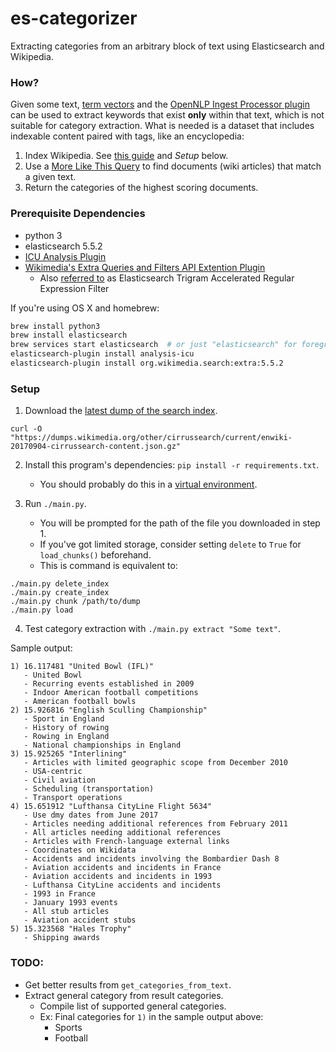 # es-categorizer 
Extracting categories from an arbitrary block of text using Elasticsearch and Wikipedia.

### How?

Given some text, [term vectors](https://www.elastic.co/guide/en/elasticsearch/reference/current/docs-termvectors.html) and the [OpenNLP Ingest Processor plugin](https://github.com/spinscale/elasticsearch-ingest-opennlp) can be used to extract keywords that exist **only** within that text, which is not suitable for category extraction. What is needed is a dataset that includes indexable content paired with tags, like an encyclopedia:

1. Index Wikipedia. See [this guide](https://www.elastic.co/blog/loading-wikipedia) and *Setup* below.
2. Use a [More Like This Query](https://www.elastic.co/guide/en/elasticsearch/reference/current/query-dsl-mlt-query.html) to find documents (wiki articles) that match a given text.
3. Return the categories of the highest scoring documents.

### Prerequisite Dependencies

- python 3
- elasticsearch 5.5.2
- [ICU Analysis Plugin](https://www.elastic.co/guide/en/elasticsearch/plugins/current/analysis-icu.html)
- [Wikimedia's Extra Queries and Filters API Extention Plugin](https://github.com/wikimedia/search-extra)
  - Also [referred to](https://www.elastic.co/guide/en/elasticsearch/plugins/current/api.html) as Elasticsearch Trigram Accelerated Regular Expression Filter

If you're using OS X and homebrew:
```bash
brew install python3
brew install elasticsearch
brew services start elasticsearch  # or just "elasticsearch" for foreground execution
elasticsearch-plugin install analysis-icu
elasticsearch-plugin install org.wikimedia.search:extra:5.5.2
```

### Setup

1. Download the [latest dump of the search index](https://dumps.wikimedia.org/other/cirrussearch/current/enwiki-20170904-cirrussearch-content.json.gz).
```
curl -O "https://dumps.wikimedia.org/other/cirrussearch/current/enwiki-20170904-cirrussearch-content.json.gz"
```

2. Install this program's dependencies: `pip install -r requirements.txt`.
    - You should probably do this in a [virtual environment](https://virtualenv.pypa.io/en/stable/).

3. Run `./main.py`.
    - You will be prompted for the path of the file you downloaded in step 1.
    - If you've got limited storage, consider setting `delete` to `True` for `load_chunks()` beforehand.
    - This is command is equivalent to:
```
./main.py delete_index
./main.py create_index
./main.py chunk /path/to/dump
./main.py load
```

4. Test category extraction with `./main.py extract "Some text"`.

Sample output:
```
1) 16.117481 "United Bowl (IFL)"
   - United Bowl
   - Recurring events established in 2009
   - Indoor American football competitions
   - American football bowls
2) 15.926816 "English Sculling Championship"
   - Sport in England
   - History of rowing
   - Rowing in England
   - National championships in England
3) 15.925265 "Interlining"
   - Articles with limited geographic scope from December 2010
   - USA-centric
   - Civil aviation
   - Scheduling (transportation)
   - Transport operations
4) 15.651912 "Lufthansa CityLine Flight 5634"
   - Use dmy dates from June 2017
   - Articles needing additional references from February 2011
   - All articles needing additional references
   - Articles with French-language external links
   - Coordinates on Wikidata
   - Accidents and incidents involving the Bombardier Dash 8
   - Aviation accidents and incidents in France
   - Aviation accidents and incidents in 1993
   - Lufthansa CityLine accidents and incidents
   - 1993 in France
   - January 1993 events
   - All stub articles
   - Aviation accident stubs
5) 15.323568 "Hales Trophy"
   - Shipping awards
```

### TODO:

- Get better results from `get_categories_from_text`.
- Extract general category from result categories.
    - Compile list of supported general categories.
    - Ex: Final categories for `1)` in the sample output above:
        - Sports
        - Football

